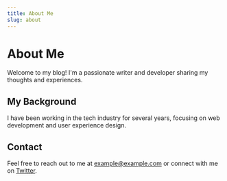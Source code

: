 ```yaml
---
title: About Me
slug: about
---
```


# About Me

Welcome to my blog! I'm a passionate writer and developer sharing my thoughts and experiences.

## My Background

I have been working in the tech industry for several years, focusing on web development and user experience design.

## Contact

Feel free to reach out to me at example@example.com or connect with me on [Twitter](https://twitter.com). 